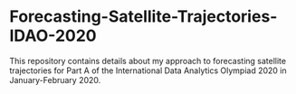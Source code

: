 # Forecasting-Satellite-Trajectories-IDAO-2020
 This repository contains details about my approach to forecasting satellite trajectories
for Part A of the International Data Analytics Olympiad 2020 in January-February 2020.
